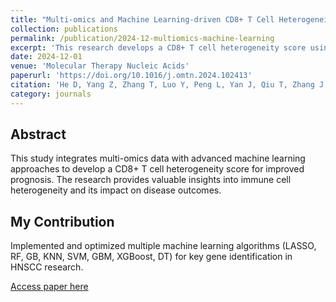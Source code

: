 ```yaml
---
title: "Multi-omics and Machine Learning-driven CD8+ T Cell Heterogeneity Score for Prognosis"
collection: publications
permalink: /publication/2024-12-multiomics-machine-learning
excerpt: 'This research develops a CD8+ T cell heterogeneity score using multi-omics data and machine learning for improved prognosis.'
date: 2024-12-01
venue: 'Molecular Therapy Nucleic Acids'
paperurl: 'https://doi.org/10.1016/j.omtn.2024.102413'
citation: 'He D, Yang Z, Zhang T, Luo Y, Peng L, Yan J, Qiu T, Zhang J, Qin L, Liu Z, Zhang X, Lin L, Sun M. (2024). &quot;Multi-omics and Machine Learning-driven CD8+ T Cell Heterogeneity Score for Prognosis.&quot; <i>Molecular Therapy Nucleic Acids</i>. DOI: 10.1016/j.omtn.2024.102413'
category: journals
---
```


## Abstract

This study integrates multi-omics data with advanced machine learning approaches to develop a CD8+ T cell heterogeneity score for improved prognosis. The research provides valuable insights into immune cell heterogeneity and its impact on disease outcomes.

## My Contribution

Implemented and optimized multiple machine learning algorithms (LASSO, RF, GB, KNN, SVM, GBM, XGBoost, DT) for key gene identification in HNSCC research.

[Access paper here](https://doi.org/10.1016/j.omtn.2024.102413) 
